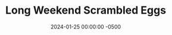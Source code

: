 ---
layout: post
title:  "Long Weekend Scrambled Eggs"
date:   2024-01-25 00:00:00 -0500
categories:
- Recipes
- Breakfast
permalink: /recipes/scrambled-eggs
image: /assets/Food/Breakfast/Scrambled/scrambled-cover.jpg
ing: scrambled-ing
facts: scrambled-facts
section1: Eggs
start2: Carrots, raw, baby
section2: Side
start3: 
section3: 
start4: 
section4: 
start5: 
section5: 
Prep: 10
Rest: 
Cook: 20
Source1: 
Source2:
whisk: https://s.samsungfood.com/hSpXR 
tags: 
- eggs
- spinach
- onion
- vegetable
- cheese
- hot sauce
- carrot
- veggie
- chili
Description: I'm referring to these as "long weekend", as it will make breakfast for you for 3 days. Here's a simple veggie packed scrambled eggs, with each serving having 2 eggs and plenty of vegetables. It's simple to make, and you won't have to worry about breakfast for the next few days.  Other meal prep egg recipes include my <a href="egg-wrap">Meal Prep Egg Wraps</a> and my <a href="frittata">Spinach and Onion Frittata</a>
Instructions: 
- Preheat a large nonstick pan over medium heat with a spray of oil. Dice your onion, and add to the pan, along with the spinach.  You can also use frozen chopped kale or collard greens in place of spinach<br><br>

- Add in your seasonings and mix. Cover, and cook until the onions are translucent and everything is fully cooked to your liking (about 10 minutes). Taste, and adjust for seasoning. Remember that this is all the seasoning for the eggs as well, so it should taste a little too strong of everything. Remove from heat and crack in your eggs<br><br>

- Lower heat to medium low, and beat your eggs with your spatula, fully incorporating it with the vegetables<br><br>

- Cook for a few minutes under frequent stirring, until the eggs just look cooked. Be careful not to over cook them. Mix in some hot sauce at the end, top with a fresh or dried herb, and serve. Optionally, you can mix in some cheese
- <br><br><center><img src="/assets/Food/Breakfast/Scrambled/scrambled-4.jpg" alt="" class="instruction-image"></center><br>

- Serve with a side of carrots, and put the other 2 servings away for another day
---